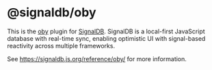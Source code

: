 # @signaldb/oby

This is the [oby](https://github.com/vobyjs/oby) plugin for [SignalDB](https://github.com/maxnowack/signaldb). SignalDB is a local-first JavaScript database with real-time sync, enabling optimistic UI with signal-based reactivity across multiple frameworks.

See https://signaldb.js.org/reference/oby/ for more information.
